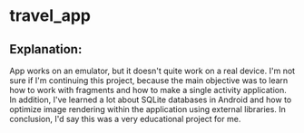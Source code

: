 # travel_app

## Explanation:

App works on an emulator, but it doesn't quite work on a real device. I'm not sure if I'm continuing this project, because the main objective was to learn how to work with fragments and how to make a single activity application. In addition, I've learned a lot about SQLite databases in Android and how to optimize image rendering within the application using external libraries. In conclusion, I'd say this was a very educational project for me.
